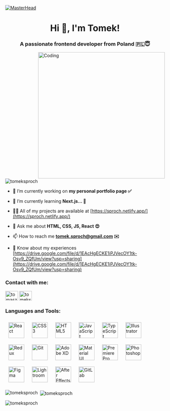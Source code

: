 [![MasterHead](https://rishavanand.github.io/static/images/greetings.gif)](https://sproch.netlify.app/)



<h1 align="center">Hi 👋, I'm Tomek!</h1>
<h3 align="center">A passionate frontend developer from Poland 🇵🇱😇</h3>
<img align="right" alt="Coding" width="400" src="https://miro.medium.com/v2/format:jpg/resize:fill:80:56/0*7Q3yvSIv_t0ioJ-Z.gif">


<p align="left"> <img src="https://komarev.com/ghpvc/?username=tomeksproch&label=Profile%20views&color=0e75b6&style=flat" alt="tomeksproch" /> </p>

- 🔭 I’m currently working on **my personal portfolio page ✅**

- 🌱 I’m currently learning **Next.js... 📱**

- 👨‍💻 All of my projects are available at [https://sproch.netlify.app/](https://sproch.netlify.app/)

- 💬 Ask me about **HTML, CSS, JS, React 😍**

- 📫 How to reach me **tomek.sproch@gmail.com ✉️**

- 📄 Know about my experiences [https://drive.google.com/file/d/1EAcHgECKE1iPJVecOY1tk-Osv9_ZQfUm/view?usp=sharing](https://drive.google.com/file/d/1EAcHgECKE1iPJVecOY1tk-Osv9_ZQfUm/view?usp=sharing)

<h3 align="left">Contact with me:</h3>
<p align="left">
<a href="https://linkedin.com/in/tomasz-sproch-10a6b11a1/" target="blank"><img align="center" src="https://raw.githubusercontent.com/rahuldkjain/github-profile-readme-generator/master/src/images/icons/Social/linked-in-alt.svg" alt="tomasz-sproch-10a6b11a1/" height="30" width="40" /></a>
<a href="https://instagram.com/tomeksproch" target="blank"><img align="center" src="https://raw.githubusercontent.com/rahuldkjain/github-profile-readme-generator/master/src/images/icons/Social/instagram.svg" alt="tomeksproch" height="30" width="40" /></a>
</p>

<h3 align="left">Languages and Tools:</h3>
<p align="left"> <div align="left">  
<a href="https://reactjs.org/" target="_blank"><img style="margin: 10px" src="https://profilinator.rishav.dev/skills-assets/react-original-wordmark.svg" alt="React" height="50" /></a>  
<a href="https://www.w3schools.com/css/" target="_blank"><img style="margin: 10px" src="https://profilinator.rishav.dev/skills-assets/css3-original-wordmark.svg" alt="CSS3" height="50" /></a>  
<a href="https://en.wikipedia.org/wiki/HTML5" target="_blank"><img style="margin: 10px" src="https://profilinator.rishav.dev/skills-assets/html5-original-wordmark.svg" alt="HTML5" height="50" /></a>  
<a href="https://www.javascript.com/" target="_blank"><img style="margin: 10px" src="https://profilinator.rishav.dev/skills-assets/javascript-original.svg" alt="JavaScript" height="50" /></a>  
<a href="https://www.typescriptlang.org/" target="_blank"><img style="margin: 10px" src="https://profilinator.rishav.dev/skills-assets/typescript-original.svg" alt="TypeScript" height="50" /></a>  
<a href="https://www.adobe.com/in/products/illustrator.html" target="_blank"><img style="margin: 10px" src="https://profilinator.rishav.dev/skills-assets/adobe_illustrator-icon.svg" alt="Illustrator" height="50" /></a>  
<a href="https://redux.js.org/" target="_blank"><img style="margin: 10px" src="https://profilinator.rishav.dev/skills-assets/redux-original.svg" alt="Redux" height="50" /></a>  
<a href="https://github.com/" target="_blank"><img style="margin: 10px" src="https://profilinator.rishav.dev/skills-assets/git-scm-icon.svg" alt="Git" height="50" /></a>  
<a href="https://www.adobe.com/in/products/xd.html" target="_blank"><img style="margin: 10px" src="https://profilinator.rishav.dev/skills-assets/adobexd.png" alt="Adobe XD" height="50" /></a>  
<a href="https://mui.com/" target="_blank"><img style="margin: 10px" src="https://profilinator.rishav.dev/skills-assets/mui.png" alt="Material UI" height="50" /></a>  
<a href="https://www.adobe.com/in/products/premiere.html" target="_blank"><img style="margin: 10px" src="https://profilinator.rishav.dev/skills-assets/adobepremierepro.png" alt="Premiere Pro" height="50" /></a>  
<a href="https://www.adobe.com/in/products/photoshop.html" target="_blank"><img style="margin: 10px" src="https://profilinator.rishav.dev/skills-assets/photoshop-plain.svg" alt="Photoshop" height="50" /></a>  
<a href="https://www.figma.com/" target="_blank"><img style="margin: 10px" src="https://profilinator.rishav.dev/skills-assets/figma-icon.svg" alt="Figma" height="50" /></a>  
<a href="https://www.adobe.com/products/photoshop-lightroom.html" target="_blank"><img style="margin: 10px" src="https://profilinator.rishav.dev/skills-assets/lightroom.png" alt="Lightroom" height="50" /></a>  
<a href="https://www.adobe.com/in/products/aftereffects.html" target="_blank"><img style="margin: 10px" src="https://profilinator.rishav.dev/skills-assets/aftereffects.png" alt="After Effects" height="50" /></a>  
<a href="https://about.gitlab.com/" target="_blank"><img style="margin: 10px" src="https://profilinator.rishav.dev/skills-assets/gitlab.svg" alt="GitLab" height="50" /></a>  
</div> </p>

<p><img align="left" src="https://github-readme-stats.vercel.app/api/top-langs?username=tomeksproch&show_icons=true&locale=en&layout=compact" alt="tomeksproch" /></p>

<p>&nbsp;<img align="center" src="https://github-readme-stats.vercel.app/api?username=tomeksproch&show_icons=true&locale=en" alt="tomeksproch" /></p>

<p><img align="center" src="https://github-readme-streak-stats.herokuapp.com/?user=tomeksproch&" alt="tomeksproch" /></p>
